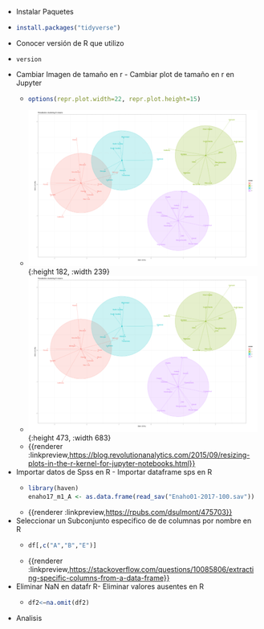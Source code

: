 - Instalar Paquetes
- ```r
  install.packages("tidyverse")
  ```
- Conocer versión de R que utilizo
- ```terminal
  version
  ```
- Cambiar Imagen de tamaño en r  - Cambiar plot de tamaño en r en Jupyter
	- ```R
	  options(repr.plot.width=22, repr.plot.height=15)
	  ```
	- ![image.png](../assets/image_1639531345532_0.png){:height 182, :width 239}
	- ![image.png](../assets/image_1639531351044_0.png){:height 473, :width 683}
	- {{renderer :linkpreview,https://blog.revolutionanalytics.com/2015/09/resizing-plots-in-the-r-kernel-for-jupyter-notebooks.html}}
- Importar datos de Spss en R - Importar dataframe sps en R
	- ```r
	  library(haven)
	  enaho17_m1_A <- as.data.frame(read_sav("Enaho01-2017-100.sav"))
	  ```
	- {{renderer :linkpreview,https://rpubs.com/dsulmont/475703}}
- Seleccionar un Subconjunto especifico de  de columnas por nombre en R
	- ```r
	  df[,c("A","B","E")] 
	  ```
	- {{renderer :linkpreview,https://stackoverflow.com/questions/10085806/extracting-specific-columns-from-a-data-frame}}
- Eliminar NaN en datafr R- Eliminar valores ausentes en R
	- ```r
	  df2<−na.omit(df2)
	  ```
- Analisis